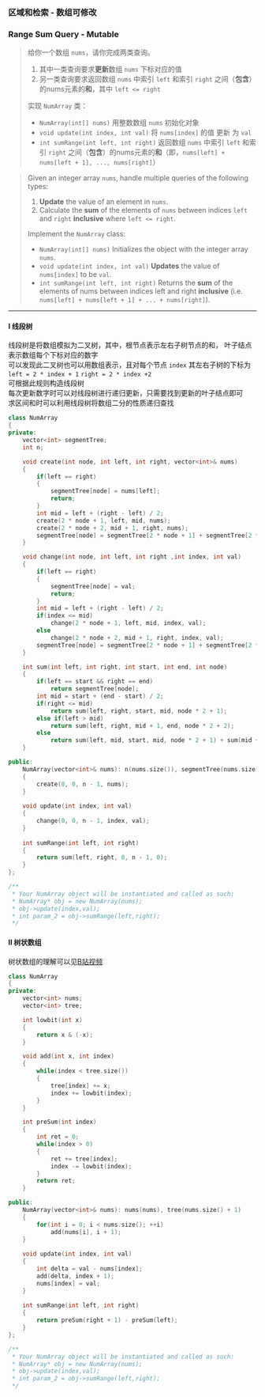 ### 区域和检索 - 数组可修改
### Range Sum Query - Mutable

> 给你一个数组 `nums`，请你完成两类查询。  
> 1. 其中一类查询要求**更新**数组 `nums` 下标对应的值  
> 2. 另一类查询要求返回数组 `nums` 中索引 `left` 和索引 `right` 之间（**包含**）的nums元素的**和**，其中 `left <= right`  
> 
> 实现 `NumArray` 类：  
> - `NumArray(int[] nums)` 用整数数组 `nums` 初始化对象  
> - `void update(int index, int val)` 将 `nums[index]` 的值 更新 为 `val`  
> - `int sumRange(int left, int right)` 返回数组 `nums` 中索引 `left` 和索引 `right` 之间（**包含**）的nums元素的**和**（即，`nums[left] + nums[left + 1], ..., nums[right]`）  

> Given an integer array `nums`, handle multiple queries of the following types:  
> 1. **Update** the value of an element in `nums`.  
> 2. Calculate the **sum** of the elements of `nums` between indices `left` and `right` **inclusive** where `left <= right`.  
> 
> Implement the `NumArray` class:  
> - `NumArray(int[] nums)` Initializes the object with the integer array `nums`.  
> - `void update(int index, int val)` **Updates** the value of `nums[index]` to be `val`.  
> - `int sumRange(int left, int right)` Returns the **sum** of the elements of nums between indices left and right **inclusive** (i.e. `nums[left] + nums[left + 1] + ... + nums[right]`).  

----------

#### I 线段树

线段树是将数组模拟为二叉树，其中，根节点表示左右子树节点的和， 叶子结点表示数组每个下标对应的数字  
可以发现此二叉树也可以用数组表示，且对每个节点 `index` 其左右子树的下标为 `left = 2 * index + 1` `right = 2 * index +2`  
可根据此规则构造线段树  
每次更新数字时可以对线段树进行递归更新，只需要找到更新的叶子结点即可  
求区间和时可以利用线段树将数组二分的性质递归查找  

```cpp
class NumArray 
{
private:
    vector<int> segmentTree;
    int n;

    void create(int node, int left, int right, vector<int>& nums)
    {
        if(left == right)
        {
            segmentTree[node] = nums[left];
            return;
        }
        int mid = left + (right - left) / 2;
        create(2 * node + 1, left, mid, nums);
        create(2 * node + 2, mid + 1, right, nums);
        segmentTree[node] = segmentTree[2 * node + 1] + segmentTree[2 * node + 2];
    }

    void change(int node, int left, int right ,int index, int val)
    {
        if(left == right)
        {
            segmentTree[node] = val;
            return;
        }
        int mid = left + (right - left) / 2;
        if(index <= mid)
            change(2 * node + 1, left, mid, index, val);
        else
            change(2 * node + 2, mid + 1, right, index, val);
        segmentTree[node] = segmentTree[2 * node + 1] + segmentTree[2 * node + 2];
    }

    int sum(int left, int right, int start, int end, int node)
    {
        if(left == start && right == end)
            return segmentTree[node];
        int mid = start + (end - start) / 2;
        if(right <= mid)
            return sum(left, right, start, mid, node * 2 + 1);
        else if(left > mid)
            return sum(left, right, mid + 1, end, node * 2 + 2);
        else
            return sum(left, mid, start, mid, node * 2 + 1) + sum(mid + 1, right, mid + 1, end, node * 2 + 2);
    }

public:
    NumArray(vector<int>& nums): n(nums.size()), segmentTree(nums.size() * 4)
    {
        create(0, 0, n - 1, nums);
    }
    
    void update(int index, int val) 
    {
        change(0, 0, n - 1, index, val);
    }
    
    int sumRange(int left, int right) 
    {
        return sum(left, right, 0, n - 1, 0);
    }
};

/**
 * Your NumArray object will be instantiated and called as such:
 * NumArray* obj = new NumArray(nums);
 * obj->update(index,val);
 * int param_2 = obj->sumRange(left,right);
 */
```

#### II 树状数组

树状数组的理解可以见[B站视频](https://www.bilibili.com/video/BV1pE41197Qj?spm_id_from=333.1007)  

```cpp
class NumArray 
{
private:
    vector<int> nums;
    vector<int> tree;

    int lowbit(int x)
    {
        return x & (-x);
    }

    void add(int x, int index)
    {
        while(index < tree.size())
        {
            tree[index] += x;
            index += lowbit(index);
        }
    }

    int preSum(int index)
    {
        int ret = 0;
        while(index > 0)
        {
            ret += tree[index];
            index -= lowbit(index);
        }
        return ret;
    }

public:
    NumArray(vector<int>& nums): nums(nums), tree(nums.size() + 1)
    {
        for(int i = 0; i < nums.size(); ++i)
            add(nums[i], i + 1);
    }
    
    void update(int index, int val) 
    {
        int delta = val - nums[index];
        add(delta, index + 1);
        nums[index] = val;
    }
    
    int sumRange(int left, int right) 
    {
        return preSum(right + 1) - preSum(left);
    }
};

/**
 * Your NumArray object will be instantiated and called as such:
 * NumArray* obj = new NumArray(nums);
 * obj->update(index,val);
 * int param_2 = obj->sumRange(left,right);
 */
```
